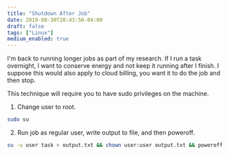 ```yaml
---
title: "Shutdown After Job"
date: 2019-08-30T20:43:56-04:00
draft: false
tags: ["Linux"]
medium_enabled: true
---
```


I'm back to running longer jobs as part of my research. If I run a task overnight, I want to conserve energy and not keep it running after I finish. I suppose this would also apply to cloud billing, you want it to do the job and then stop.

This technique will require you to have sudo privileges on the machine.

1. Change user to root.

```bash
sudo su
```

2. Run job as regular user, write output to file, and then poweroff.

```bash
su -u user task > output.txt && chown user:user output.txt && poweroff 
```

